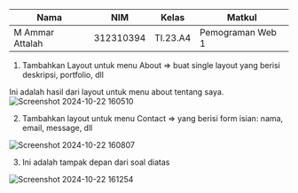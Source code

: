 |Nama|NIM|Kelas|Matkul|
|----|---|-----|------|
|M Ammar Attalah|312310394|TI.23.A4|Pemograman Web 1|

1. Tambahkan Layout untuk menu About
=> buat single layout yang berisi deskripsi, portfolio, dll

Ini adalah hasil dari layout untuk menu about tentang saya.
![Screenshot 2024-10-22 160510](https://github.com/user-attachments/assets/24815bd8-2186-4ad9-9422-1d354166a538)

2. Tambahkan layout untuk menu Contact
=> yang berisi form isian: nama, email, message, dll

![Screenshot 2024-10-22 160807](https://github.com/user-attachments/assets/c246d10b-c938-47c4-8ed5-5fa0fd48da21)

3. Ini adalah tampak depan dari soal diatas

![Screenshot 2024-10-22 161254](https://github.com/user-attachments/assets/4b1f4e3c-aeba-481e-9393-0d925bdd135a)
